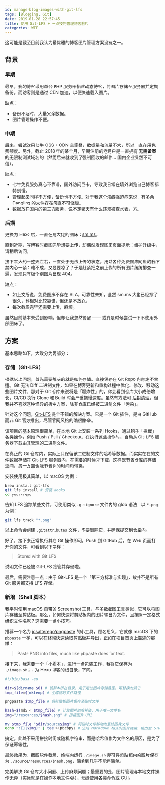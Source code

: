 ```yaml
---
id: manage-blog-images-with-git-lfs
tags: [Blogging, Git]
date: 2019-01-28 22:57:45
title: 使用 Git-LFS + 一点技巧管理博客图片
categories: WTF
---
```


这可能是截至目前我认为最优雅的博客图片管理方案没有之一。

<!--more-->

## 背景

### 早期

最早，我的博客采用单台 PHP 服务器搭建动态博客，将图片存储至服务器并定期备份。而访客则是通过 CDN 加速，以便快速载入图片。

缺点：

- 备份不及时，大量冗余数据。
- 图片管理操作不便。

### 中期

后来，尝试改用七牛 OSS + CDN 全家桶，数据量和流量不大，所以一直在用免费额度。另外，截止 2018 年的某个月，早期注册的老用户是一直拥有 **无需备案** 的无限制测试域名的（然而后来就收到了强制回收的邮件... 国内企业果然不可信）。

缺点：

- 七牛免费服务真心不靠谱，国外访问巨卡，导致我日常在墙外浏览自己博客都特别慢。
- 管理起来同样不方便，备份也不方便。对于我这个洁癖强迫症来说，有多余 Dangling 的文件存在简直不可饶恕。
- 数据放在国内的第三方服务，说不定哪天有什么违规被查水表，方。

### 后期

更换为 Hexo 后，一直在用大佬的图床：[sm.ms](https://sm.ms/)。

直到近期，写博客时截图完毕想要上传，却偶然发现图床页面提示：维护升级中，请稍后访问。

接下来大约一整天左右，一直处于无法上传的状态。用过各种免费图床网盘的我不禁内心一紧：难不成，又是要凉了？于是赶紧把之前上传的所有图片统统排查一遍，发现只有极个别图片出现 404。

缺点：

- 如上文所说，免费图床不存在 SLA，可靠性未知，虽然 sm.ms 大佬已经撑了很久，也相对比较靠谱，但还是不放心。
- 每次截图完毕还需要上传，麻烦。

虽然目前基本未受到影响，但却让我忽然警醒 —— 或许是时候尝试一下不使用外部图床了。

## 方案

基本思路如下，大致分为两部分：

### 存储（Git-LFS）

根据以上问题，首先需要解决的就是如何存储。直接保存在 Git Repo 内肯定不合适。Git 无法 Diff 二进制文件，如果在博客更新和重构过程中优化、修改、移动这些图片文件，那对于 Git 仓库来说将是「爆炸性」的，你会看到仓库大小成倍增长，CI/CD 执行 Clone 和 Build 时会严重拖慢速度。虽然有方法可 [后期清理](https://wi1dcard.dev/posts/git-find-large-file/)，但我并不喜欢这种怪异的折中方案，除非仓库已经被二进制文件「污染」。

针对这个问题，[Git-LFS](https://git-lfs.github.com) 是个不错的解决方案。它是一个 Git 插件，是由 GitHub 而非 Git 官方推出，尽管官网风格的确很像😂。

该项目的基本原理很简单，在本地 Git 上安装一系列 Hooks，通过钩子「拦截」各类操作，例如 Push / Pull / Checkout。在执行这些操作时，自动从 Git-LFS 服务器下载由其管理的二进制文件。

在真正的 Git 仓库内，实际上只保留该二进制文件的哈希等数据。而实实在在的文件数据存储在 Git-LFS 服务器内，在需要的时候才下载。这样既节省仓库的存储空间，另一方面也能节省你的时间和带宽。

安装使用极其简单，以 macOS 为例：

```bash
brew install git-lfs
git lfs install # 安装 Hooks
cd your-repo
```

告知 LFS 追踪某些文件，可使用类似 `.gitignore` 文件内的 glob 语法，以 `*.png` 为例：

```bash
git lfs track "*.png"
```

以上命令会创建 `.gitattributes` 文件，不要删除它，并确保提交到仓库内。

好了，接下来正常执行其它 Git 操作即可。Push 到 GitHub 后，在 Web 页面打开你的文件，可看到以下字样：

> Stored with Git LFS

说明文件已经被 Git-LFS 接管并存储啦。

最后，需要注意一点：由于 Git-LFS 是一个「第三方标准与实现」，故并不是所有 Git 服务都支持 LFS 存储。

### 新增（Shell 脚本）

我平时使用 macOS 自带的 Screenshot 工具，与多数截图工具类似，它可以将图片存储至剪贴板。那么，如何快速将剪贴板内的图片输出为文件，且按照一定格式组织文件名呢？这需要一点小技巧。

推荐一个名为 [jcsalterego/pngpaste](https://github.com/jcsalterego/pngpaste) 的小工具，顾名思义，它就像 macOS 下的 `pbpaste` 一样，可以在终端快速读取剪贴板并导出，正如在项目首页上描述的那样：

> Paste PNG into files, much like pbpaste does for text.

接下来，我需要一个「小脚本」，进行一点包装工作，我将它保存为 `./image.sh`；`.` 为 Hexo 博客的根目录，下同。

```bash
#!/bin/bash -eu

dir=$(dirname $0) # 该脚本所在目录，用于定位图片存储路径，可替换为其它
tmp_file=$(mktemp) # 生成临时文件路径

pngpaste $tmp_file # 将剪贴板图片保存至临时文件

hash=$(md5 < $tmp_file) # 计算图片的哈希值，用于唯一文件名
img="/resources/$hash.png" # 拼接图片 URI

mv $tmp_file "$dir/source$img" # 将临时文件移动为最终图片文件
echo "![]($img)" | tee >(pbcopy) # 生成 Markdown 格式的图片链接，输出至 STDOUT 同时写入剪贴板
```

搞定。此处不采用拼接时间或随机字符串，而是哈希值作为文件名的原因，是为了保证幂等性。

最终效果为，截图软件截屏，终端内运行 `./image.sh` 即可将剪贴板内的图片保存为 `./source/resources/$hash.png`，简单到几乎不能再简单。

完美解决 Git 仓库大小问题、上传麻烦问题；最重要的是，图片管理与本地文件操作无异（实际就是在操作本地文件😂），无缝使用各类命令或 GUI。
